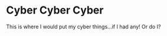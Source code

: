 # Cyber Cyber Cyber
This is where I would put my cyber things...if I had any! Or do I?





<!--  flag{lost_in_the_comments} 
      New Site: cerby.space
-->

